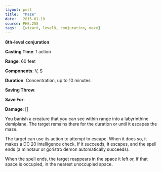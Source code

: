 ```yaml
---
layout: post
title:  "Maze"
date:   2015-01-10
source: PHB.258
tags:   [wizard, level8, conjuration, maze]
---
```


**8th-level conjuration**

**Casting Time**: 1 action

**Range**: 60 feet

**Components**: V, S

**Duration**: Concentration, up to 10 minutes

**Saving Throw**:

**Save For**:

**Damage**: []

You banish a creature that you can see within range into a labyrinthine demiplane. The target remains there for the duration or until it escapes the maze.

The target can use its action to attempt to escape. When it does so, it makes a DC 20 Intelligence check. If it succeeds, it escapes, and the spell ends (a minotaur or goristro demon automatically succeeds).

When the spell ends, the target reappears in the space it left or, if that space is occupied, in the nearest unoccupied space.
